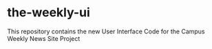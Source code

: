 # the-weekly-ui
This repository contains the new User Interface Code for the Campus Weekly News Site Project
